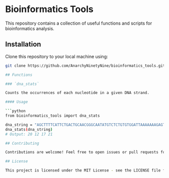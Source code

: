 # Bioinformatics Tools

This repository contains a collection of useful functions and scripts for bioinformatics analysis.

## Installation

Clone this repository to your local machine using:

```bash
git clone https://github.com/AnarchyNinetyNine/bioinformatics_tools.git

## Functions

### `dna_stats`

Counts the occurrences of each nucleotide in a given DNA strand.

#### Usage

```python
from bioinformatics_tools import dna_stats

dna_string = "AGCTTTTCATTCTGACTGCAACGGGCAATATGTCTCTGTGTGGATTAAAAAAAGAGTGTCTGATAGCAGC"
dna_stats(dna_string)
# Output: 20 12 17 21

## Contributing

Contributions are welcome! Feel free to open issues or pull requests for new features, improvements, or bug fixes.

## License

This project is licensed under the MIT License - see the LICENSE file for details.
